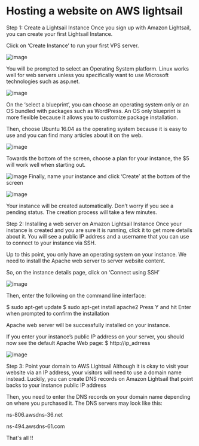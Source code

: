 # Hosting a website on AWS lightsail

Step 1:
Create a Lightsail Instance
Once you sign up with Amazon Lightsail, you can create your first Lightsail Instance.

Click on ‘Create Instance’ to run your first VPS server.


![image](https://github.com/haneefmohamed/AWS-Projects/assets/159698808/409b0632-5742-43da-9373-9052cd51110e)

You will be prompted to select an Operating System platform. Linux works well for web servers unless you specifically want to use Microsoft technologies such as asp.net.

![image](https://github.com/haneefmohamed/AWS-Projects/assets/159698808/4709c168-4968-44f0-b75d-baf89cc96627)

On the ‘select a blueprint’, you can choose an operating system only or an OS bundled with packages such as WordPress. An OS only blueprint is more flexible because it allows you to customize package installation.

Then, choose Ubuntu 16.04 as the operating system because it is easy to use and you can find many articles about it on the web.

![image](https://github.com/haneefmohamed/AWS-Projects/assets/159698808/d495eecb-65f1-4dab-acf6-3dcae690222e)

Towards the bottom of the screen, choose a plan for your instance, the $5 will work well when starting out.

![image](https://github.com/haneefmohamed/AWS-Projects/assets/159698808/6c4134cc-c930-47eb-b416-ccabbb78f153)
Finally, name your instance and click ‘Create’ at the bottom of the screen


![image](https://github.com/haneefmohamed/AWS-Projects/assets/159698808/2a991223-5014-4dc0-b04a-53e572e20dc5)

Your instance will be created automatically. Don’t worry if you see a pending status. The creation process will take a few minutes.

Step 2:
Installing a web server on Amazon Lightsail Instance
Once your instance is created and you are sure it is running, click it to get more details about it. You will see a public IP address and a username that you can use to connect to your instance via SSH.

Up to this point, you only have an operating system on your instance. We need to install the Apache web server to server website content.

So, on the instance details page, click on ‘Connect using SSH’

![image](https://github.com/haneefmohamed/AWS-Projects/assets/159698808/bf06167a-9866-4221-b1d7-addf8d901256)

Then, enter the following on the command line interface:

$ sudo apt-get update
$ sudo apt-get install apache2
Press Y and hit Enter when prompted to confirm the installation

Apache web server will be successfully installed on your instance.

If you enter your instance’s public IP address on your server, you should now see the default Apache Web page:
$ http://ip_adrress

![image](https://github.com/haneefmohamed/AWS-Projects/assets/159698808/48c50f3d-462a-4c07-98d3-91e2e902d2e3)

Step 3:
Point your domain to AWS Lightsail
Although it is okay to visit your website via an IP address, your visitors will need to use a domain name instead.  Luckily, you can create DNS records on Amazon Lightsail that point backs to your instance public IP address

Then, you need to enter the DNS records on your domain name depending on where you purchased it.  The DNS servers may look like this:

ns-806.awsdns-36.net

ns-494.awsdns-61.com

That's all !!





